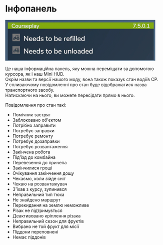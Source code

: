# Інфопанель
![Image](../assets/images/infopanel_0_0_480_130.png)

  
Це наша інформаційна панель, яку можна переміщати за допомогою курсора, як і наш Mini HUD.  
Окрім назви та версії нашого моду, вона також показує стан водіїв CP.  
У спливаючому повідомленні про стан буде відображатися назва транспортного засобу.  
Натискаючи на нього, ви можете пересідати прямо в нього.  


  
Повідомлення про стан такі:  
- Помічник застряг  
- Заблоковано об'єктом  
- Потрібно заправити  
- Потребує заправки  
- Потребує ремонту  
- Потребує дозаправки  
- Потребує розвантаження  
- Закінчена робота  
- Під'їзд до комбайна  
- Перевезення до причепа  
- Закінчилися гроші  
- Очікування закінчення дощу  
- Чекаємо, коли зійде сніг  
- Чекаю на розвантажувач  
- З'їхав з курсу, зупинився  
- Неправильний тип тюка  
- Не знайдено маршрут  
- Перекидання на землю неможливе  
- Різак не підтримується  
- Деактивовано кріплення різака  
- Неправильний сезон для фруктів  
- Вибрано не той фрукт для місії  
- Піддони переповнені  
- Немає піддонів  


